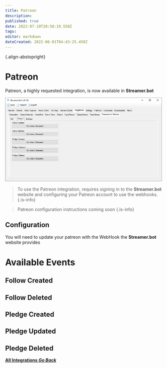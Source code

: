 ```yaml
---
title: Patreon
description: 
published: true
date: 2022-07-10T20:58:19.558Z
tags: 
editor: markdown
dateCreated: 2022-06-01T04:43:25.450Z
---
```



<i class="mdi mdi-patreon" align=abstopright></i>
![]()<i class="mdi mdi-patreon" align=abstopright></i>{.align-abstopright}

# Patreon

Patreon, a highly requested integration, is now available in **Streamer.bot**

![patreon-integration.png](/patreon-integration.png)

> To use the Patreon integration, requires signing in to the **Streamer.bot** website and configuring your Patreon account to use the webhooks.
{.is-info}

> Patreon configuration instructions coming soon
{.is-info}

## Configuration

You will need to update your patreon with the WebHook the **Streamer.bot** website provides

# Available Events

## Follow Created

## Follow Deleted

## Pledge Created

## Pledge Updated

## Pledge Deleted


<div class="btn-grid">

  [<i class="mdi mdi-chevron-left"></i> **All Integrations *Go Back***](/en/Integrations)

</div>